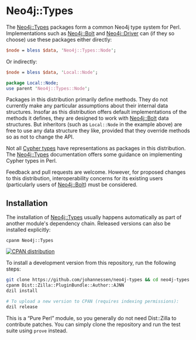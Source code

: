 Neo4j::Types
============

The [Neo4j::Types][] packages form a common Neo4j type system for Perl.
Implementations such as [Neo4j::Bolt][] and [Neo4j::Driver][] can
(if they so choose) use these packages either directly:

```perl
$node = bless $data, 'Neo4j::Types::Node';
```

Or indirectly:

```perl
$node = bless $data, 'Local::Node';

package Local::Node;
use parent 'Neo4j::Types::Node';
```

Packages in this distribution primarily define methods. They do not currently
make any particular assumptions about their internal data structures.
Insofar as this distribution offers default implementations of the methods
it defines, they are designed to work with [Neo4j::Bolt][] data structures.
But inheritors (such as `Local::Node` in the example above) are free to use
any data structure they like, provided that they override methods so as not
to change the API.

Not all [Cypher types][] have representations as packages in this
distribution. The [Neo4j::Types][] documentation offers some guidance
on implementing Cypher types in Perl.

Feedback and pull requests are welcome. However, for proposed changes to this
distribution, interoperability concerns for its existing users (particularly
users of [Neo4j::Bolt][]) must be considered.

[Cypher types]: https://neo4j.com/docs/cypher-manual/5/values-and-types/


Installation
------------

The installation of [Neo4j::Types][] usually happens automatically as
part of another module's dependency chain. Released versions can also
be installed explicitly:

	cpanm Neo4j::Types

[![CPAN distribution](https://badge.fury.io/pl/Neo4j-Types.svg)](https://badge.fury.io/pl/Neo4j-Types)

To install a development version from this repository, run the following steps:

```sh
git clone https://github.com/johannessen/neo4j-types && cd neo4j-types
cpanm Dist::Zilla::PluginBundle::Author::AJNN
dzil install

# To upload a new version to CPAN (requires indexing permissions):
dzil release
```

This is a “Pure Perl” module, so you generally do not need
Dist::Zilla to contribute patches. You can simply clone the
repository and run the test suite using `prove` instead.

[Neo4j::Types]: https://metacpan.org/release/Neo4j-Types
[Neo4j::Bolt]: https://metacpan.org/release/Neo4j-Bolt
[Neo4j::Driver]: https://metacpan.org/release/Neo4j-Driver

